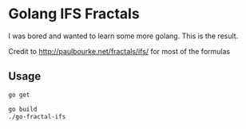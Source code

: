 # Golang IFS Fractals

I was bored and wanted to learn some more golang. This is the result.

Credit to http://paulbourke.net/fractals/ifs/ for most of the formulas

## Usage

```sh
go get

go build
./go-fractal-ifs
```
